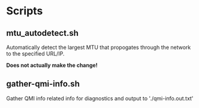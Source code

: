 # Scripts

## mtu_autodetect.sh

Automatically detect the largest MTU that propogates through the network to the specified URL/IP.

**Does not actually make the change!**


## gather-qmi-info.sh

Gather QMI info related info for diagnostics and output to './qmi-info.out.txt'
